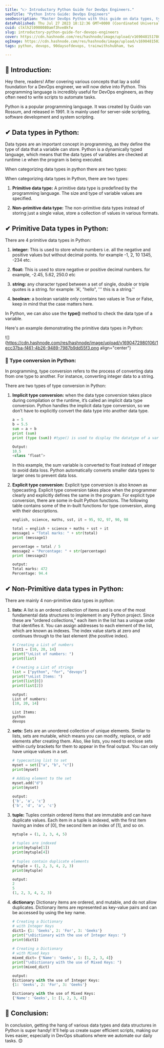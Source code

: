 ```yaml
---
title: "👉 Introductory Python Guide for DevOps Engineers."
seoTitle: "Python Intro Guide: DevOps Engineers"
seoDescription: "Master DevOps Python with this guide on data types, type conversion, and non-primitive structures for effective scripting and automation"
datePublished: Thu Jul 27 2023 18:12:36 GMT+0000 (Coordinated Universal Time)
cuid: clklh2l0900080amf3hve8kfw
slug: introductory-python-guide-for-devops-engineers
cover: https://cdn.hashnode.com/res/hashnode/image/upload/v1690481517806/80b7f124-0956-45a1-b2cf-9a764ab9f354.png
ogImage: https://cdn.hashnode.com/res/hashnode/image/upload/v1690481502975/0d95d758-e74c-4473-9846-56c93003d076.png
tags: python, devops, 90daysofdevops, trainwithshubham, tws

---
```


## **📍** Introduction:

Hey there, readers! After covering various concepts that lay a solid foundation for a DevOps engineer, we will now delve into Python. This programming language is incredibly useful for DevOps engineers, as they often need to write scripts to automate tasks.

Python is a popular programming language. It was created by Guido van Rossum, and released in 1991. It is mainly used for server-side scripting, software development and system scripting.

## ✔ Data types in Python:

Data types are an important concept in programming, as they define the type of data that a variable can store. Python is a dynamically typed language, which means that the data types of variables are checked at runtime i.e when the program is being executed.

When categorizing data types in python there are two types:

When categorizing data types in Python, there are two types:

1. **Primitive data type:** A primitive data type is predefined by the programming language. The size and type of variable values are specified.
    
2. **Non-primitive data type:** The non-primitive data types instead of storing just a single value, store a collection of values in various formats.
    

## ✔ Primitive Data types in Python:

There are 4 primitive data types in Python:

1. **integer:** This is used to store whole numbers i.e. all the negative and positive values but without decimal points. for example -1, 2, 10 1345, -234 etc.
    
2. **float:** This is used to store negative or positive decimal numbers. for example, -2.45, 5.62, 250.0 etc
    
3. **string:** any character typed between a set of single, double or triple quotes is a string. for example: 'A', "hello", ''' this is a string.''
    
4. **boolean:** a boolean variable only contains two values ie True or False, keep in mind that the case matters here.
    

In Python, we can also use the **type()** method to check the data type of a variable.

Here's an example demonstrating the primitive data types in Python:

![](https://cdn.hashnode.com/res/hashnode/image/upload/v1690472980106/1ecc37ba-f461-4b26-9489-7987b9dd55f3.png align="center")

### 🔸 Type conversion in Python:

In programming, type conversion refers to the process of converting data from one type to another. For instance, converting integer data to a string.

There are two types of type conversion in Python:

1. **Implicit type conversion:** when the data type conversion takes place during compilation or the runtime, it’s called an implicit data type conversion. Python handles the implicit data type conversion, so we don’t have to explicitly convert the data type into another data type.
    
    ```python
    a = 5
    b = 5.5
    sum = a + b
    print (sum)
    print (type (sum)) #type() is used to display the datatype of a variable
    
    Output:
    10.5
    <class ‘float’>
    ```
    
    In this example, the sum variable is converted to float instead of integer to avoid data loss. Python automatically converts smaller data types to larger ones to prevent data loss.
    
2. **Explicit type conversion:** Explicit type conversion is also known as typecasting. Explicit type conversion takes place when the programmer clearly and explicitly defines the same in the program. For explicit type conversion, there are some in-built Python functions. The following table contains some of the in-built functions for type conversion, along with their descriptions.
    
    ```python
    english, science, maths, sst, it = 95, 92, 97, 90, 98
    
    total = english + science + maths + sst + it
    message1 = "Total marks: " + str(total)
    print (message1)
    
    percentage = total / 5
    message2 = "Percentage: " + str(percentage)
    print (message2)
    
    output:
    Total marks: 472
    Percentage: 94.4
    ```
    

## ✔ Non-Primitive data types in Python:

There are mainly 4 non-primitive data types in python:

1. **lists:** A list is an ordered collection of items and is one of the most fundamental data structures to implement in any Python project. Since these are "ordered collections," each item in the list has a unique order that identifies it. You can assign addresses to each element of the list, which are known as indexes. The index value starts at zero and continues through to the last element (the positive index).
    
    ```python
    # Creating a List of numbers
    list1 = [10, 20, 14]
    print("\nList of numbers: ")
    print(list)
      
    # Creating a List of strings 
    list = ["python", "for", "devops"]
    print("\nList Items: ")
    print(list[0])
    print(list[2])
    
    output:
    List of numbers: 
    [10, 20, 14]
    
    List Items: 
    python
    devops
    ```
    
2. **sets:** Sets are an unordered collection of unique elements. Similar to lists, sets are mutable, which means you can modify, replace, or add elements after creating them. Also, like lists, you need to enclose sets within curly brackets for them to appear in the final output. You can only have unique values in a set.
    
    ```python
    # typecasting list to set
    myset = set(["a", "b", "c"])
    print(myset)
     
    # Adding element to the set
    myset.add("d")
    print(myset)
    
    output:
    {'b', 'a', 'c'}
    {'b', 'd', 'a', 'c'}    
    ```
    
3. **tuple:** Tuples contain ordered items that are immutable and can have duplicate values. Each item in a tuple is indexed, with the first item having an index of \[0\], the second item an index of \[1\], and so on.
    
    ```python
    mytuple = (1, 2, 3, 4, 5)
     
    # tuples are indexed
    print(mytuple[1])
    print(mytuple[4])
     
    # tuples contain duplicate elements
    mytuple = (1, 2, 3, 4, 2, 3)
    print(mytuple)
    
    output:
    2
    5
    (1, 2, 3, 4, 2, 3)
    ```
    
4. **dictionary:** Dictionary items are ordered, and mutable, and do not allow duplicates. Dictionary items are represented as key-value pairs and can be accessed by using the key name.
    
    ```python
    # Creating a Dictionary
    # with Integer Keys
    dict1= {1: 'Geeks', 2: 'For', 3: 'Geeks'}
    print("\nDictionary with the use of Integer Keys: ")
    print(dict1)
      
    # Creating a Dictionary
    # with Mixed keys
    mixed_dict= {'Name': 'Geeks', 1: [1, 2, 3, 4]}
    print("\nDictionary with the use of Mixed Keys: ")
    print(mixed_dict)
    
    output:
    Dictionary with the use of Integer Keys: 
    {1: 'Geeks', 2: 'For', 3: 'Geeks'}
    
    Dictionary with the use of Mixed Keys: 
    {'Name': 'Geeks', 1: [1, 2, 3, 4]}
    ```
    

## **📍** Conclusion:

In conclusion, getting the hang of various data types and data structures in Python is super handy! It'll help us create super efficient scripts, making our lives easier, especially in DevOps situations where we automate our daily tasks. 😊